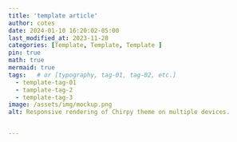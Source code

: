 ```yaml
---
title: 'template article'
author: cotes
date: 2024-01-10 16:20:02-05:00
last_modified_at: 2023-11-28 
categories: [Template, Template, Template ]
pin: true
math: true
mermaid: true
tags:   # or [typography, tag-01, tag-02, etc.]
  - template-tag-01
  - tamplate-tag-2
  - template-tag-3
image: /assets/img/mockup.png
alt: Responsive rendering of Chirpy theme on multiple devices.


---
```










